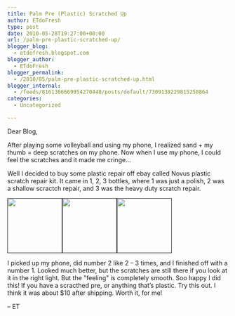 ```yaml
---
title: Palm Pre (Plastic) Scratched Up
author: ETdoFresh
type: post
date: 2010-05-28T19:27:00+00:00
url: /palm-pre-plastic-scratched-up/
blogger_blog:
  - etdofresh.blogspot.com
blogger_author:
  - ETdoFresh
blogger_permalink:
  - /2010/05/palm-pre-plastic-scratched-up.html
blogger_internal:
  - /feeds/8161366669954270448/posts/default/7309138229815250864
categories:
  - Uncategorized

---
```

Dear Blog, 

After playing some volleyball and using my phone, I realized sand + my thumb = deep scratches on my phone. Now when I use my phone, I could feel the scratches and it made me cringe&#8230;

Well I decided to buy some plastic repair off ebay called Novus plastic scratch repair kit. It came in 1, 2, 3 bottles, where 1 was just a polish, 2 was a shallow scractch repair, and 3 was the heavy duty scratch repair.

[<img src="" width="125" />]()[<img src="" width="125" />]()[<img src="" width="125" />]()

I picked up my phone, did number 2 like 2 &#8211; 3 times, and I finished off with a number 1. Looked much better, but the scratches are still there if you look at it in the right light. But the "feeling" is completely smooth. Soo happy I did this! If you have a scracthed pre, or anything that&#8217;s plastic. Try this out. I think it was about $10 after shipping. Worth it, for me!

&#8211; ET
